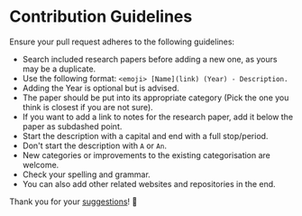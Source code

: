 # Contribution Guidelines
Ensure your pull request adheres to the following guidelines:
- Search included research papers before adding a new one, as yours may be a duplicate.
- Use the following format: `<emoji> [Name](link) (Year) - Description.`
- Adding the Year is optional but is advised.
- The paper should be put into its appropriate category (Pick the one you think is closest if you are not sure).
- If you want to add a link to notes for the research paper, add it below the paper as subdashed point.
- Start the description with a capital and end with a full stop/period.
- Don't start the description with `A` or `An`.
- New categories or improvements to the existing categorisation are welcome.
- Check your spelling and grammar.
- You can also add other related websites and repositories in the end.

Thank you for your [suggestions](https://github.com/learn-anything/research-papers/edit/master/readme.md)! 💜
